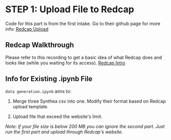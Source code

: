 # STEP 1: Upload File to Redcap

Code for this part is from the first intake. Go to their github page for more info: [Redcap Upload](https://github.com/Clinical-Informatics-Collaborative/clinical_dashboards/tree/main/Redcap "Redcap Upload")

## Redcap Walkthrough
Please refer to this recording to get a basic idea of what Redcap does and looks like (while you waiting for its access).
[Redcap Intro](https://wehieduau-my.sharepoint.com/:v:/r/personal/anhha_s_wehi_edu_au/Documents/Recordings/Clinical%20Dashboard%20Members%20Weekly%20Meeting-20240409_143618-Meeting%20Recording.mp4?csf=1&web=1&e=1eMouq&nav=eyJyZWZlcnJhbEluZm8iOnsicmVmZXJyYWxBcHAiOiJTdHJlYW1XZWJBcHAiLCJyZWZlcnJhbFZpZXciOiJTaGFyZURpYWxvZy1MaW5rIiwicmVmZXJyYWxBcHBQbGF0Zm9ybSI6IldlYiIsInJlZmVycmFsTW9kZSI6InZpZXcifX0%3D "Redcap Intro")

## Info for Existing .ipynb File  
`data generation.ipynb` aims to:
1. Merge three Synthea csv into one. Modify their format based on Redcap upload template.

2. Upload file that exceed the website's limit.

_Note: if your file size is below 200 MB you can ignore the second part. Just run the first part and upload through Redcap's website._